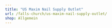```yaml
---
title: "US Maxim Nail Supply Outlet"
url: /falls-church/us-maxim-nail-supply-outlet/
shop: Allgemein
---
```

